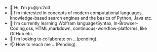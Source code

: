 - 👋 Hi, I’m jrc@jrc2d3
- 👀 I’m interested in concepts of modern computational languages, knowledge-based search engines and the basics of Python, Java etc.
- 🌱 I’m currently learning Wolfram language/Syntax, In-Browser-Coding,css, HTML,markdown, continuous-workflow-platforms, like GitHub.etc.
- 💞️ I’m looking to collaborate on ...(pending).
- 📫 How to reach me ...(Pending).
